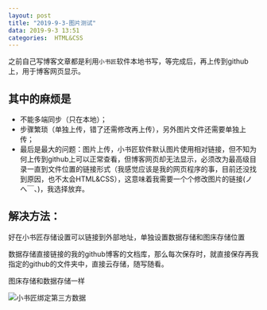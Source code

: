 ```yaml
---
layout: post
title: "2019-9-3-图片测试"
data: 2019-9-3 13:51
categories:  HTML&CSS
---
```


之前自己写博客文章都是利用`小书匠`软件本地书写，等完成后，再上传到github上，用于博客网页显示。

## 其中的麻烦是
* 不能多端同步（只在本地）；
* 步骤繁琐（单独上传，错了还需修改再上传），另外图片文件还需要单独上传；
* 最后是最大的问题：图片上传，小书匠软件默认图片使用相对链接，但不知为何上传到github上可以正常查看，但博客网页却无法显示，必须改为最高级目录一直到文件位置的链接形式（我感觉应该是我的网页程序的事，目前还没找到原因，也不太会HTML&CSS），这意味着我需要一个个修改图片的链接(ノへ￣、)，我选择放弃。

## 解决方法：
好在小书匠存储设置可以链接到外部地址，单独设置数据存储和图床存储位置

数据存储直接链接的我的github博客的文档库，那么每次保存时，就直接保存再我指定的github的文件夹中，直接云存储，随写随看。

图床存储和数据存储一样

![小书匠绑定第三方数据](https://www.github.com/LonlyPan/LonlyPan.github.io/raw/master/images/Posts/2019-9-3-图片测试1567493329599.png)

